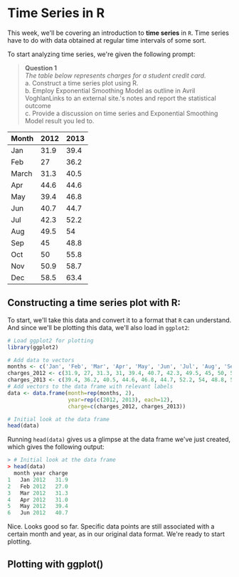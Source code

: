 # Time Series in R

This week, we'll be covering an introduction to **time series** in `R`. Time series have to do with data obtained at regular time intervals of some sort.

To start analyzing time series, we're given the following prompt:
> **Question 1** <br />
> *The table below represents charges for a student credit card.* <br />
> a. Construct a time series plot using R. <br />
> b. Employ Exponential Smoothing Model as outline in Avril VoghlanLinks to an external site.'s notes and report the statistical  outcome <br />
> c. Provide a discussion on time series and Exponential Smoothing Model result you led to. <br />
> 
| Month	| 2012 | 2013 |
|-------|------|------|
| Jan	  | 31.9 | 39.4 |
| Feb	  | 27   | 36.2 |
| March	| 31.3 | 40.5 |
| Apr	  |	44.6 | 44.6 |
| May	  | 39.4 | 46.8 |
| Jun	  | 40.7 | 44.7 |
| Jul	  | 42.3 | 52.2 |
| Aug	  | 49.5 |	54  |
| Sep	  | 45   | 48.8 |
| Oct	  | 50	 | 55.8 |
| Nov	  | 50.9 | 58.7 |
| Dec	  | 58.5 | 63.4 |

## Constructing a time series plot with R:
To start, we'll take this data and convert it to a format that `R` can understand. And since we'll be plotting this data, we'll also load in `ggplot2`:
```R
# Load ggplot2 for plotting
library(ggplot2)

# Add data to vectors
months <- c('Jan', 'Feb', 'Mar', 'Apr', 'May', 'Jun', 'Jul', 'Aug', 'Sep', 'Oct', 'Nov', 'Dec')
charges_2012 <- c(31.9, 27, 31.3, 31, 39.4, 40.7, 42.3, 49.5, 45, 50, 50.9, 58.5)
charges_2013 <- c(39.4, 36.2, 40.5, 44.6, 46.8, 44.7, 52.2, 54, 48.8, 55.8, 58.7, 63.4)
# Add vectors to the data frame with relevant labels
data <- data.frame(month=rep(months, 2),
                   year=rep(c(2012, 2013), each=12),
                   charge=c(charges_2012, charges_2013))

# Initial look at the data frame
head(data)
```
Running `head(data)` gives us a glimpse at the data frame we've just created, which gives the following output:
```R
> # Initial look at the data frame
> head(data)
  month year charge
1   Jan 2012   31.9
2   Feb 2012   27.0
3   Mar 2012   31.3
4   Apr 2012   31.0
5   May 2012   39.4
6   Jun 2012   40.7
```
Nice. Looks good so far. Specific data points are still associated with a certain month and year, as in our original data format. We're ready to start plotting.

## Plotting with ggplot()
